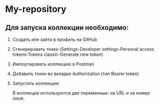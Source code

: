# My-repository
## Для запуска коллекции необходимо:
1. Создать или зайти в профиль на GitHub
3. Сгенерировать токен (Settings-Developer settings-Personal access tokens-Tokens classic-Generate new token)
4. Импортировать коллекцию в Postman
5. Добавить токен во вкладке Authorization (тип Bearer token)
6. Запустить коллекцию

   В коллекции используются две переменные: на URL и на номер issue.
